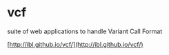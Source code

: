 vcf
===

suite of web applications to handle Variant Call Format

[http://ibl.github.io/vcf/](http://ibl.github.io/vcf/)
